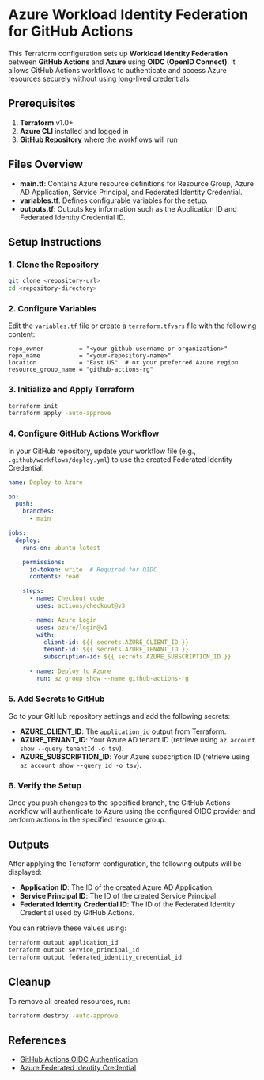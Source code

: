 # Azure Workload Identity Federation for GitHub Actions

This Terraform configuration sets up **Workload Identity Federation** between **GitHub Actions** and **Azure** using **OIDC (OpenID Connect)**. It allows GitHub Actions workflows to authenticate and access Azure resources securely without using long-lived credentials.

## Prerequisites

1. **Terraform** v1.0+
2. **Azure CLI** installed and logged in
3. **GitHub Repository** where the workflows will run

## Files Overview

- **main.tf**: Contains Azure resource definitions for Resource Group, Azure AD Application, Service Principal, and Federated Identity Credential.
- **variables.tf**: Defines configurable variables for the setup.
- **outputs.tf**: Outputs key information such as the Application ID and Federated Identity Credential ID.

## Setup Instructions

### 1. Clone the Repository

```bash
git clone <repository-url>
cd <repository-directory>
```

### 2. Configure Variables

Edit the `variables.tf` file or create a `terraform.tfvars` file with the following content:

```hcl
repo_owner          = "<your-github-username-or-organization>"
repo_name           = "<your-repository-name>"
location            = "East US"  # or your preferred Azure region
resource_group_name = "github-actions-rg"
```

### 3. Initialize and Apply Terraform

```bash
terraform init
terraform apply -auto-approve
```

### 4. Configure GitHub Actions Workflow

In your GitHub repository, update your workflow file (e.g., `.github/workflows/deploy.yml`) to use the created Federated Identity Credential:

```yaml
name: Deploy to Azure

on:
  push:
    branches:
      - main

jobs:
  deploy:
    runs-on: ubuntu-latest

    permissions:
      id-token: write  # Required for OIDC
      contents: read

    steps:
      - name: Checkout code
        uses: actions/checkout@v3

      - name: Azure Login
        uses: azure/login@v1
        with:
          client-id: ${{ secrets.AZURE_CLIENT_ID }}
          tenant-id: ${{ secrets.AZURE_TENANT_ID }}
          subscription-id: ${{ secrets.AZURE_SUBSCRIPTION_ID }}

      - name: Deploy to Azure
        run: az group show --name github-actions-rg
```

### 5. Add Secrets to GitHub

Go to your GitHub repository settings and add the following secrets:

- **AZURE_CLIENT_ID**: The `application_id` output from Terraform.
- **AZURE_TENANT_ID**: Your Azure AD tenant ID (retrieve using `az account show --query tenantId -o tsv`).
- **AZURE_SUBSCRIPTION_ID**: Your Azure subscription ID (retrieve using `az account show --query id -o tsv`).

### 6. Verify the Setup

Once you push changes to the specified branch, the GitHub Actions workflow will authenticate to Azure using the configured OIDC provider and perform actions in the specified resource group.

## Outputs

After applying the Terraform configuration, the following outputs will be displayed:

- **Application ID**: The ID of the created Azure AD Application.
- **Service Principal ID**: The ID of the created Service Principal.
- **Federated Identity Credential ID**: The ID of the Federated Identity Credential used by GitHub Actions.

You can retrieve these values using:

```bash
terraform output application_id
terraform output service_principal_id
terraform output federated_identity_credential_id
```

## Cleanup

To remove all created resources, run:

```bash
terraform destroy -auto-approve
```

## References

- [GitHub Actions OIDC Authentication](https://docs.github.com/en/actions/deployment/security-hardening-your-deployments/about-security-hardening-with-openid-connect)
- [Azure Federated Identity Credential](https://learn.microsoft.com/en-us/azure/active-directory/develop/workload-identity-federation)
